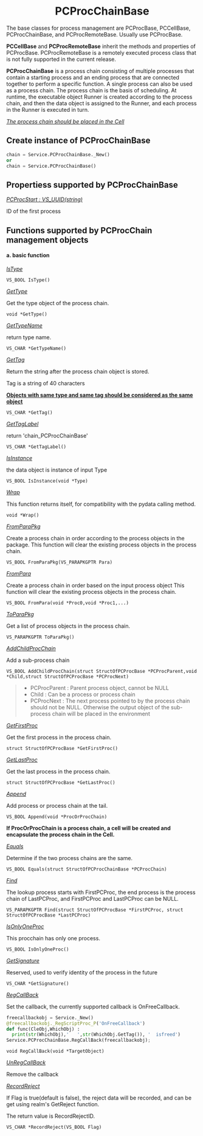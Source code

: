 <h1 align="center">PCProcChainBase</h1>

The base classes for process management are PCProcBase, PCCellBase, PCProcChainBase, and PCProcRemoteBase. Usually use PCProcBase. 

**PCCellBase** and **PCProcRemoteBase** inherit the methods and properties of PCProcBase. PCProcRemoteBase is a remotely executed process class that is not fully supported in the current release. 

**PCProcChainBase** is a process chain consisting of multiple processes that contain a starting process and an ending process that are connected together to perform a specific function. A single process can also be used as a process chain. The process chain is the basis of scheduling. At runtime, the executable object Runner is created according to the process chain, and then the data object is assigned to the Runner, and each process in the Runner is executed in turn. 

*[The process chain should be placed in the Cell](#)*

Create instance of PCProcChainBase 
---

```python
chain = Service.PCProcChainBase._New()
or
chain = Service.PCProcChainBase()
```

Propertiess supported by PCProcChainBase
---

*[PCProcStart : VS_UUID(string)](#)*

ID of the first process

Functions supported by PCProcChain management objects
---

#### a. basic function

*[IsType](#)*

`VS_BOOL IsType()`

*[GetType](#)*

Get the type object of the process chain.

`void *GetType()`

*[GetTypeName](#)*

return type name.

`VS_CHAR *GetTypeName()`

*[GetTag](#)*

Return the string after the process chain object is stored.

Tag is a string of 40 characters

**[Objects with same type and same tag should be considered as the same object](#)**

`VS_CHAR *GetTag()`

*[GetTagLabel](#)*

return 'chain_PCProcChainBase'

`VS_CHAR *GetTagLabel()`

*[IsInstance](#)*

the data object is instance of input Type

`VS_BOOL IsInstance(void *Type)`

*[Wrap](#)*

This function returns itself, for compatibility with the pydata calling method.

`void *Wrap()`

*[FromParaPkg](#)*

Create a process chain in order according to the process objects in the package.
This function will clear the existing process objects in the process chain.

`VS_BOOL FromParaPkg(VS_PARAPKGPTR Para)`

*[FromPara](#)*

Create a process chain in order based on the input process object
This function will clear the existing process objects in the process chain.

`VS_BOOL FromPara(void *Proc0,void *Proc1,...)`

*[ToParaPkg](#)*

Get a list of process objects in the process chain.

`VS_PARAPKGPTR ToParaPkg()`

*[AddChildProcChain](#)*

Add a sub-process chain

`VS_BOOL AddChildProcChain(struct StructOfPCProcBase *PCProcParent,void *Child,struct StructOfPCProcBase *PCProcNext)`

> * PCProcParent : Parent process object, cannot be NULL
> * Child : Can be a process or process chain
> * PCProcNext : The next process pointed to by the process chain should not be NULL. Otherwise the output object of the sub-process chain will be placed in the environment

*[GetFirstProc](#)*

Get the first process in the process chain.

`struct StructOfPCProcBase *GetFirstProc()`

*[GetLastProc](#)*

Get the last process in the process chain.

`struct StructOfPCProcBase *GetLastProc()`

*[Append](#)*

Add process or process chain at the tail.

`VS_BOOL Append(void *ProcOrProcChain)`

**If ProcOrProcChain is a process chain, a cell will be created and encapsulate the process chain in the Cell.**

*[Equals](#)*

Determine if the two process chains are the same.

`VS_BOOL Equals(struct StructOfPCProcChainBase *PCProcChain)`

*[Find](#)*

The lookup process starts with FirstPCProc, the end process is the process chain of LastPCProc, and FirstPCProc and LastPCProc can be NULL.

`VS_PARAPKGPTR Find(struct StructOfPCProcBase *FirstPCProc, struct StructOfPCProcBase *LastPCProc)`


*[IsOnlyOneProc](#)*

This procchain has only one process.

`VS_BOOL IsOnlyOneProc()`

*[GetSignature](#)*

Reserved, used to verify identity of the process in the future

`VS_CHAR *GetSignature()`

*[RegCallBack](#)*

Set the callback, the currently supported callback is OnFreeCallback.

```python
freecallbackobj = Service._New()
@freecallbackobj._RegScriptProc_P('OnFreeCallback')
def func(CleObj,WhichObj) :
  print(str(WhichObj),'   ',str(WhichObj.GetTag()), '  isfreed')
Service.PCProcChainBase.RegCallBack(freecallbackobj);
```

`void RegCallBack(void *TargetObject)`

*[UnRegCallBack](#)*

Remove the callback

*[RecordReject](#)*

If Flag is true(default is false), the reject data will be recorded, and can be get using realm's GetReject function.

The return value is RecordRejectID.

`VS_CHAR *RecordReject(VS_BOOL Flag)`







